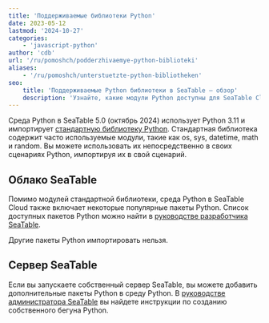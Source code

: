 ```yaml
---
title: 'Поддерживаемые библиотеки Python'
date: 2023-05-12
lastmod: '2024-10-27'
categories:
    - 'javascript-python'
author: 'cdb'
url: '/ru/pomoshch/podderzhivaemye-python-biblioteki'
aliases:
    - '/ru/pomoshch/unterstuetzte-python-bibliotheken'
seo:
    title: 'Поддерживаемые Python библиотеки в SeaTable – обзор'
    description: 'Узнайте, какие модули Python доступны для SeaTable Cloud, Enterprise и серверов, а также как подключать свои собственные библиотеки.'
---
```


Среда Python в SeaTable 5.0 (октябрь 2024) использует Python 3.11 и импортирует [стандартную библиотеку Python](https://docs.python.org/3.11/library/index.html). Стандартная библиотека содержит часто используемые модули, такие как os, sys, datetime, math и random. Вы можете использовать их непосредственно в своих сценариях Python, импортируя их в свой сценарий.

## Облако SeaTable

Помимо модулей стандартной библиотеки, среда Python в SeaTable Cloud также включает некоторые популярные пакеты Python. Список доступных пакетов Python можно найти в [руководстве разработчика SeaTable](https://developer.seatable.com/scripts/python/common_questions/#list-of-libraries-supported-in-the-cloud-environment).

Другие пакеты Python импортировать нельзя.

## Сервер SeaTable

Если вы запускаете собственный сервер SeaTable, вы можете добавить дополнительные пакеты Python в среду Python. В [руководстве администратора SeaTable](https://admin.seatable.com/installation/advanced/python-pipeline-custom-python-runner/) вы найдете инструкции по созданию собственного бегуна Python.
